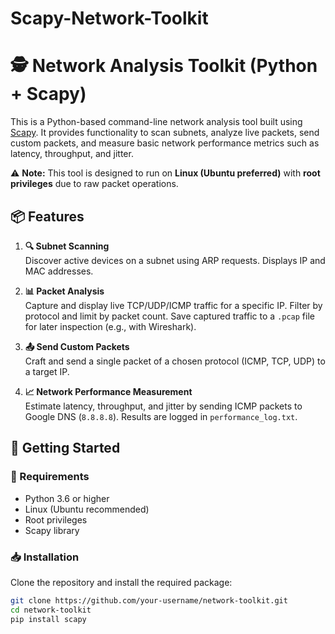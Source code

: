 # Scapy-Network-Toolkit
# 🕵️ Network Analysis Toolkit (Python + Scapy)

This is a Python-based command-line network analysis tool built using [Scapy](https://scapy.net/). It provides functionality to scan subnets, analyze live packets, send custom packets, and measure basic network performance metrics such as latency, throughput, and jitter.

⚠️ **Note:** This tool is designed to run on **Linux (Ubuntu preferred)** with **root privileges** due to raw packet operations.

## 📦 Features

1. **🔍 Subnet Scanning**  
   Discover active devices on a subnet using ARP requests. Displays IP and MAC addresses.

2. **📊 Packet Analysis**  
   Capture and display live TCP/UDP/ICMP traffic for a specific IP. Filter by protocol and limit by packet count. Save captured traffic to a `.pcap` file for later inspection (e.g., with Wireshark).

3. **📤 Send Custom Packets**  
   Craft and send a single packet of a chosen protocol (ICMP, TCP, UDP) to a target IP.

4. **📈 Network Performance Measurement**  
   Estimate latency, throughput, and jitter by sending ICMP packets to Google DNS (`8.8.8.8`). Results are logged in `performance_log.txt`.

## 🚀 Getting Started

### 🔧 Requirements

- Python 3.6 or higher  
- Linux (Ubuntu recommended)  
- Root privileges  
- Scapy library

### 📥 Installation

Clone the repository and install the required package:

```bash
git clone https://github.com/your-username/network-toolkit.git
cd network-toolkit
pip install scapy
